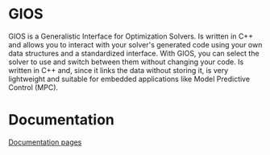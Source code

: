 # GIOS

GIOS is a Generalistic Interface for Optimization Solvers. Is written in C++ and allows you to interact with your solver's generated code using your own data structures and a standardized interface. With GIOS, you can select the solver to use and switch between them without changing your code. Is written in C++ and, since it links the data without storing it, is very lightweight and suitable for embedded applications like Model Predictive Control (MPC). 

# Documentation

 [Documentation pages](https://gios.readthedocs.io/en/latest/)
  
